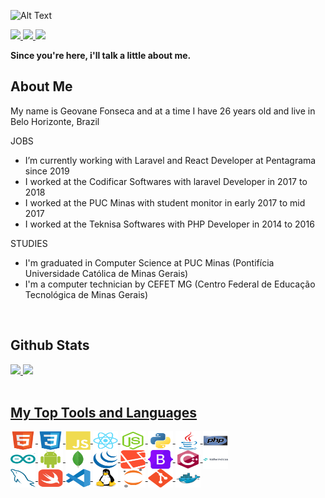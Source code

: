 ![Alt Text](https://media.giphy.com/media/hUEnpmgX9LyzZfK2xV/giphy.gif)

<div>
    <a href = "mailto:geovanefss@gmail.com">
        <img src="https://img.shields.io/badge/-Gmail-%23333?style=for-the-badge&logo=gmail&logoColor=white" target="_blank">
    </a>
    <a href="https://www.linkedin.com/in/geovane-fonseca-51406110b/" target="_blank">
        <img src="https://img.shields.io/badge/-LinkedIn-%230077B5?style=for-the-badge&logo=linkedin&logoColor=white" target="_blank">
    </a>
    <a href="https://instagram.com/geovanefonsecass" target="_blank">
        <img src="https://img.shields.io/badge/-Instagram-%23E4405F?style=for-the-badge&logo=instagram&logoColor=white" target="_blank">
    </a>
</div>


**Since you're here, i'll talk a little about me.**

## About Me

My name is Geovane Fonseca and at a time I have 26 years old and live in Belo Horizonte, Brazil

JOBS
- I’m currently working with Laravel and React Developer at Pentagrama since 2019
- I worked at the Codificar Softwares with laravel Developer in 2017 to 2018
- I worked at the PUC Minas with student monitor in early 2017 to mid 2017
- I worked at the Teknisa Softwares with PHP Developer in 2014 to 2016

STUDIES
- I'm graduated in Computer Science at PUC Minas (Pontifícia Universidade Católica de Minas Gerais)
- I'm a computer technician by CEFET MG (Centro Federal de Educação Tecnológica de Minas Gerais)

<br/>

## Github Stats

<div>
  <a href="https://github.com/geovanef55">
  <img height="180em" src="https://github-readme-stats.vercel.app/api?username=geovanef55&show_icons=true&hide=contribs&count_private=true&theme=tokyonight"/>
  <img height="180em" src="https://github-readme-stats.vercel.app/api/top-langs/?username=geovanef55&layout=compact&langs_count=7&theme=tokyonight"/>
</div>

<br/>

## My Top Tools and Languages

<div style="display: inline_block">
  <img align="center" height="30" width="40" src="https://raw.githubusercontent.com/devicons/devicon/master/icons/html5/html5-original.svg">
  <img align="center" height="30" width="40" src="https://raw.githubusercontent.com/devicons/devicon/master/icons/css3/css3-original.svg">
  <img align="center" height="30" width="40" src="https://raw.githubusercontent.com/devicons/devicon/master/icons/javascript/javascript-plain.svg">
  <img align="center" height="30" width="40" src="https://raw.githubusercontent.com/devicons/devicon/master/icons/react/react-original.svg">
  <img align="center" height="30" width="40" src="https://raw.githubusercontent.com/devicons/devicon/master/icons/nodejs/nodejs-original.svg">
  <img align="center" height="30" width="40" src="https://raw.githubusercontent.com/devicons/devicon/master/icons/python/python-original.svg">
  <img align="center" height="30" width="40" src="https://raw.githubusercontent.com/devicons/devicon/master/icons/java/java-original.svg">
  <img align="center" height="30" width="40" src="https://raw.githubusercontent.com/devicons/devicon/master/icons/php/php-original.svg">
</div>
<div style="display: inline_block">
    <img align="center" height="30" width="40" src="https://raw.githubusercontent.com/devicons/devicon/master/icons/arduino/arduino-original.svg">
    <img align="center" height="30" width="40" src="https://raw.githubusercontent.com/devicons/devicon/master/icons/android/android-original.svg">
    <img align="center" height="30" width="40" src="https://raw.githubusercontent.com/devicons/devicon/master/icons/mongodb/mongodb-original.svg">
    <img align="center" height="30" width="40" src="https://raw.githubusercontent.com/devicons/devicon/master/icons/jquery/jquery-original.svg">
    <img align="center" height="30" width="40" src="https://raw.githubusercontent.com/devicons/devicon/master/icons/laravel/laravel-plain.svg">
    <img align="center" height="30" width="40" src="https://raw.githubusercontent.com/devicons/devicon/master/icons/bootstrap/bootstrap-original.svg">
    <img align="center" height="30" width="40" src="https://raw.githubusercontent.com/devicons/devicon/master/icons/cplusplus/cplusplus-original.svg">
    <img align="center" height="30" width="40" src="https://raw.githubusercontent.com/devicons/devicon/master/icons/tailwindcss/tailwindcss-original-wordmark.svg">
</div>
<div style="display: inline_block">
    <img align="center" height="30" width="40" src="https://raw.githubusercontent.com/devicons/devicon/master/icons/mysql/mysql-original.svg">
    <img align="center" height="30" width="40" src="https://raw.githubusercontent.com/devicons/devicon/master/icons/swift/swift-original.svg">
    <img align="center" height="30" width="40" src="https://raw.githubusercontent.com/devicons/devicon/master/icons/vscode/vscode-original.svg">
    <img align="center" height="30" width="40" src="https://raw.githubusercontent.com/devicons/devicon/master/icons/linux/linux-original.svg">
    <img align="center" height="30" width="40" src="https://raw.githubusercontent.com/devicons/devicon/master/icons/jupyter/jupyter-original.svg">
    <img align="center" height="30" width="40" src="https://raw.githubusercontent.com/devicons/devicon/master/icons/git/git-original.svg">
    <img align="center" height="30" width="40" src="https://raw.githubusercontent.com/devicons/devicon/master/icons/docker/docker-original.svg">
</div>
<br>
